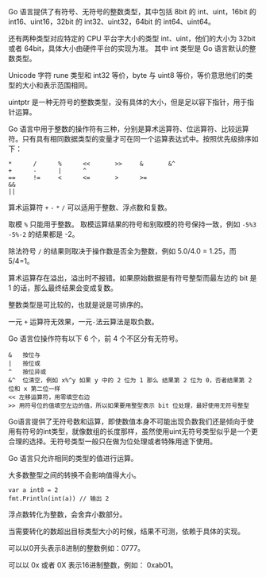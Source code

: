 Go 语言提供了有符号、无符号的整数类型，其中包括 8bit 的 int、uint，16bit 的 int16、uint16，32bit 的 int32、uint32，64bit 的 int64、uint64。  

还有两种类型对应特定的 CPU 平台字大小的类型 int、uint，他们的大小为 32bit 或者 64bit，具体大小由硬件平台的实现为准。  其中 int 类型是 Go 语言默认的整数类型。

Unicode 字符 rune 类型和 int32 等价，byte 与 uint8 等价，等价意思他们的类型的大小和表示范围相同。  

uintptr 是一种无符号的整数类型，没有具体的大小，但是足以容下指针，用于指针运算。  

Go 语言中用于整数的操作符有三种，分别是算术运算符、位运算符、比较运算符。只有具有相同数据类型的变量才可在同一个运算表达式中。按照优先级排序如下：

```
*      /      %      <<       >>     &       &^
+      -      |      ^
==     !=     <      <=       >      >=
&&
||
```

算术运算符 `+` `-` `*` `/` 可以适用于整数、浮点数和复数。   

取模 `%` 只能用于整数。  取模运算结果的符号和别取模的符号保持一致，例如 `-5%3` `-5%-2` 的结果都是 -2。  

除法符号 `/` 的结果则取决于操作数是否全为整数，例如 5.0/4.0 = 1.25，而 5/4=1。   

算术运算存在溢出，溢出时不报错。如果原始数据是有符号整型而最左边的 bit 是 1 的话，那么最终结果会变成复数。  

整数类型是可比较的，也就是说是可排序的。  

一元 `+` 运算符无效果，一元`-`法云算法是取负数。  

Go 语言位操作符有以下 6 个，前 4 个不区分有无符号。

```
&   按位与
|	按位或
^	按位异或
&^	位清空，例如 x%^y 如果 y 中的 2 位为 1 那么 结果第 2 位为 0，否者结果第 2 位和 x 第二位一样
<< 左移运算符，用零填空右边
>> 用符号位的值填空左边的值，所以如果要用整型表示 bit 位处理，最好使用无符号整型
```

Go语言提供了无符号数和运算，即使数值本身不可能出现负数我们还是倾向于使用有符号的int类型，就像数组的长度那样，虽然使用uint无符号类型似乎是一个更合理的选择。无符号类型一般只在做为位处理或者特殊用途下使用。  

Go 语言只允许相同的类型的值进行运算。  

大多数整型之间的转换不会影响值得大小。

```
var a int8 = 2
fmt.Println(int(a)) // 输出 2
```

浮点数转化为整数，会舍弃小数部分。  

当需要转化的数超出目标类型大小的时候，结果不可测，依赖于具体的实现。  

可以以0开头表示8进制的整数例如：0777。  

 可以以 0x 或者 0X 表示16进制整数，例如： 0xab01。  